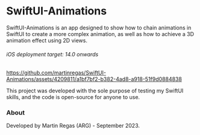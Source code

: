 # SwiftUI-Animations

SwiftUI-Animations is an app designed to show how to chain animations in SwiftUI to create a more complex animation, as well as how to achieve a 3D animation effect using 2D views.

###### iOS deployment target: 14.0 onwards

https://github.com/martinregas/SwiftUI-Animations/assets/4209811/a1bf7bf2-b382-4ad8-a918-51f9d0884838

This project was developed with the sole purpose of testing my SwiftUI skills, and the code is open-source for anyone to use.

### About
Developed by Martin Regas (ARG) - September 2023.
